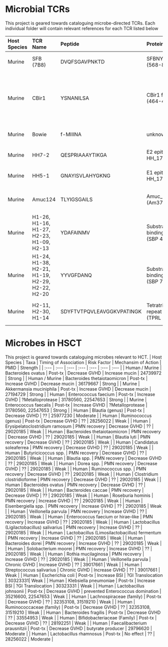# Microbial TCRs
This project is geared towards cataloguing microbe-directed TCRs.
Each individual folder will contain relevant references for each TCR listed below

| Host Species  | TCR Name      | Peptide         | Protein                   | Target                             | Native MHC    | PMID     | Manuscript |
| :--- | :--- | :--- | :--- | :--- | :--- | :--- | :--- |
| Murine        | SFB (7B8)     | DVQFSGAVPNKTD   | SFBNYU_003340 (568-880)   | Candidatus Arthromatus (Savagella) | H2-IAb        | 24739972 | 2014 Nature; Yang Y et al |
| Murine        | CBir1         | YSNANILSA       | CBir1 flagellin (464-472) | Commensal flagellin                | H2-IAb        | 29777027, 22923434 | 2018 J. Immunol; Chiaranunt P et al / 2012 Science; Hand TW et al |
| Murine        | Bowie         | f-MIIINA        | unknown                   | S. epi formylated peptide          | H2-M3         | 29358051 | 2018 Cell; Linehan J et al |
| Murine        | HH7-2         | QESPRIAAAYTIKGA | E2 epitope, HH_1713       | H. hepaticus                       | H2-IAb        | 29414937 | 2018 Nature; Xu M et al |
| Murine        | HH5-1         | GNAYISVLAHYGKNG | E1 epitope, HH_1713       | H. hepaticus                       | H2-IAb        | 29414937 | 2018 Nature; Xu M et al |
| Murine        | Amuc124       | TLYIGSGAILS     | Amuc_RS03735 (Am3735-1)   | A. muciniphilia                    | H2-IAb        | 31221858 | 2019 Science; Ansaldo E et al |
| Murine        | H1-26, H1-16, H1-27, H2-23, H1-09, H2-13 | YDAFAINMV | Substrate-binding protein (SBP 405-413) | Firmicutes          | H2-IAb        | 37587342 | 2024 Nature; Nagashima K et al |
| Murine        | H1-24, H1-38, H2-21, H1-19, H2-29, H2-22, H2-20 | YYVGFDANQ | Substrate-binding protein (SBP 76-84) | Firmicutes          | H2-IAb        | 37587342 | 2024 Nature; Nagashima K et al |
| Murine        | H2-11, H2-30, H1-14 | SDYFTVTPQVLEAVGGKVPATINGK | Tetratricopeptide repeat lipoprotein (TPRL 29-53) | Bacteroides   | H2-IAb        | 37587342 | 2024 Nature; Nagashima K et al |

# Microbes in HSCT
This project is geared towards cataloguing microbes relevant to HCT.
| Host Species    | Taxa                          | Timing of Association | Risk Factor   | Mechansim of Action        | PMID     | Strength |
| :--- | :--- | :--- | :--- | :--- | :--- | :--- |
| Human / Murine | Bacteroides ovatus             | Post-tx       | Decrease GVHD   | Increase mucin    | 24739972 | Strong | 
| Human / Murine | Bacteroides thetaiotaomicron   | Post-tx       | Increase GVHD   | Decrease mucin    | 36179667 | Strong | 
| Murine         | Akkermansia muciniphila        | Post-tx       | Increase GVHD   | Decrease mucin    | 27194729 | Strong | 
| Human          | Enterococcus faecium           | Post-tx       | Increase GVHD   | ?Metalloprotease  | 31780560, 22547653 | Strong | 
| Murine         | Enterococcus faecalis          | Post-tx       | Increase GVHD   | ?Metalloprotease  | 31780560, 22547653 | Strong | 
| Human          | Blautia (genus)                | Post-tx       | Decrease GVHD   | ??  | 25977230 | Moderate |
| Human          | Ruminococcus (genus)           | Post-tx       | Decrease GVHD   | ??  | 28256022 | Weak |
| Human          | Erysipelatoclostridium ramosum | PMN recovery  | Decrease GVHD   | ??  | 29020185 | Weak |
| Human          | Bacteroides thetaiotaomicron   | PMN recovery  | Decrease GVHD   | ??  | 29020185 | Weak |
| Human          | Blautia luti                   | PMN recovery  | Decrease GVHD   | ??  | 29020185 | Weak |
| Human          | Candidatus soleaferrea         | PMN recovery  | Decrease GVHD   | ??  | 29020185 | Weak |
| Human          | Butyricicoccus spp.            | PMN recovery  | Decrease GVHD   | ??  | 29020185 | Weak |
| Human          | Blautia spp.                   | PMN recovery  | Decrease GVHD   | ??  | 29020185 | Weak |
| Human          | Dorea spp.                     | PMN recovery  | Decrease GVHD   | ??  | 29020185 | Weak |
| Human          | Ruminococcus spp.              | PMN recovery  | Decrease GVHD   | ??  | 29020185 | Weak |
| Human          | Clostridium clostridioforme    | PMN recovery  | Decrease GVHD   | ??  | 29020185 | Weak |
| Human          | Bacteroides ovatus             | PMN recovery  | Decrease GVHD   | ??  | 29020185 | Weak |
| Human          | Bacteroides caccae             | PMN recovery  | Decrease GVHD   | ??  | 29020185 | Weak |
| Human          | Roseburia hominis              | PMN recovery  | Increase GVHD   | ??  | 29020185 | Weak |
| Human          | Eisenbergiella spp.            | PMN recovery  | Increase GVHD   | ??  | 29020185 | Weak |
| Human          | Veillonella parvula            | PMN recovery  | Increase GVHD   | ??  | 29020185 | Weak |
| Human          | Enterococcus faecium or hirae–like | PMN recovery  | Increase GVHD   | ??  | 29020185 | Weak |
| Human          | Lactobacillus (Ligilactobacillus) salivarius       | PMN recovery  | Increase GVHD   | ??  | 29020185 | Weak |
| Human          | Lactobacillus (Limosilactobacillus) fermentum        | PMN recovery  | Increase GVHD   | ??  | 29020185 | Weak |
| Human          | Bacteroides dorei              | PMN recovery  | Increase GVHD   | ??  | 29020185 | Weak |
| Human          | Solobacterium moorei           | PMN recovery  | Increase GVHD   | ??  | 29020185 | Weak |
| Human          | Rothia mucilaginosa            | PMN recovery  | Increase GVHD   | ??  | 29020185 | Weak |
| Human          | Veillonella parvula            | Chronic GVHD  | Increase GVHD   | ??  | 39017661 | Weak |
| Human          | Streptococcus salivarius       | Chronic GVHD  | Increase GVHD   | ??  | 39017661 | Weak |
| Human          | Escherichia coli               | Post-tx  | Increase BSI   | ?GI Translocation  | 30323331| Weak |
| Human          | Klebsiella pneumoniae          | Post-tx  | Increase BSI   | ?GI Translocation  | 30323331 | Weak |
| Human          | Lactobacillus johnsonii          | Post-tx  | Decrease GVHD   | prevented Enterococcus domination  | 35216600, 22547653 | Weak |
| Human          | Lachnospiraceae (family)          | Post-tx  | Decrease GVHD   | ??  | 32353108, 31519210 | Weak |
| Human          | Ruminococcaceae (family)          | Post-tx  | Decrease GVHD   | ??  | 32353108, 31519210 | Weak |
| Human          | Bacteroides fragilis         | Post-tx  | Decrease GVHD   | ??  | 33554953 | Weak |
| Human          | Bifidobacteriaceae (Family)         | Post-tx  | Decrease GVHD   | ??  | 28192251 | Weak |
| Human          | Faecalibacterium prausnitzii       | Post-tx  | Decrease GVHD   | butyrate producer  | 29796620 | Moderate |
| Human          | Lactobacillus rhamnosus       | Post-tx  | No effect   | ?? | 28256022 | Moderate |


